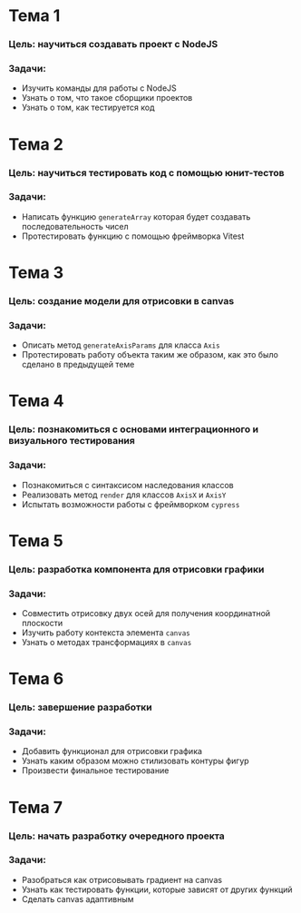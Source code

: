 # Тема 1

### Цель: научиться создавать проект с NodeJS

### Задачи:

- Изучить команды для работы с NodeJS
- Узнать о том, что такое сборщики проектов
- Узнать о том, как тестируется код

# Тема 2

### Цель: научиться тестировать код с помощью юнит-тестов

### Задачи:

- Написать функцию `generateArray` которая будет создавать последовательность чисел
- Протестировать функцию с помощью фреймворка Vitest

# Тема 3

### Цель: создание модели для отрисовки в canvas

### Задачи:

- Описать метод `generateAxisParams` для класса `Axis`
- Протестировать работу объекта таким же образом, как это было сделано в предыдущей теме

# Тема 4

### Цель: познакомиться с основами интеграционного и визуального тестирования

### Задачи:

- Познакомиться с синтаксисом наследования классов
- Реализовать метод `render` для классов `AxisX` и `AxisY`
- Испытать возможности работы с фреймворком `cypress`

# Тема 5

### Цель: разработка компонента для отрисовки графики

### Задачи:

- Совместить отрисовку двух осей для получения координатной плоскости
- Изучить работу контекста элемента `canvas`
- Узнать о методах трансформациях в `canvas`

# Тема 6

### Цель: завершение разработки

### Задачи:

- Добавить функционал для отрисовки графика
- Узнать каким образом можно стилизовать контуры фигур
- Произвести финальное тестирование

# Тема 7

### Цель: начать разработку очередного проекта

### Задачи:

- Разобраться как отрисовывать градиент на canvas
- Узнать как тестировать функции, которые зависят от других функций
- Сделать canvas адаптивным
